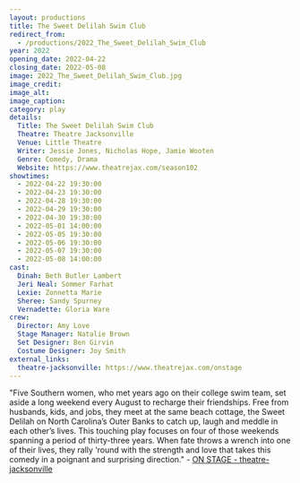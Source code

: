 ```yaml
---
layout: productions
title: The Sweet Delilah Swim Club
redirect_from:
  - /productions/2022_The_Sweet_Delilah_Swim_Club
year: 2022
opening_date: 2022-04-22
closing_date: 2022-05-08
image: 2022_The_Sweet_Delilah_Swim_Club.jpg
image_credit: 
image_alt:
image_caption:
category: play
details:
  Title: The Sweet Delilah Swim Club
  Theatre: Theatre Jacksonville
  Venue: Little Theatre
  Writer: Jessie Jones, Nicholas Hope, Jamie Wooten
  Genre: Comedy, Drama
  Website: https://www.theatrejax.com/season102
showtimes: 
  - 2022-04-22 19:30:00
  - 2022-04-23 19:30:00
  - 2022-04-28 19:30:00
  - 2022-04-29 19:30:00
  - 2022-04-30 19:30:00
  - 2022-05-01 14:00:00
  - 2022-05-05 19:30:00
  - 2022-05-06 19:30:00
  - 2022-05-07 19:30:00
  - 2022-05-08 14:00:00
cast:
  Dinah: Beth Butler Lambert
  Jeri Neal: Sommer Farhat
  Lexie: Zonnetta Marie
  Sheree: Sandy Spurney
  Vernadette: Gloria Ware
crew:
  Director: Amy Love
  Stage Manager: Natalie Brown
  Set Designer: Ben Girvin
  Costume Designer: Joy Smith
external_links:
  theatre-jacksonville: https://www.theatrejax.com/onstage
---
```

"Five Southern women, who met years ago on their college swim team, set aside a long weekend every August to recharge their friendships. Free from husbands, kids, and jobs, they meet at the same beach cottage, the Sweet Delilah on North Carolina’s Outer Banks to catch up, laugh and meddle in each other’s lives. This touching play focuses on four of those weekends spanning a period of thirty-three years. When fate throws a wrench into one of their lives, they rally ‘round with the strength and love that takes this comedy in a poignant and surprising direction." - [ON STAGE - theatre-jacksonville](https://www.theatrejax.com/onstage)
